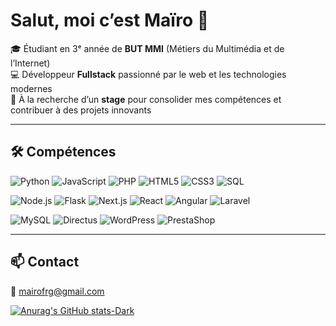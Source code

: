 # Salut, moi c’est Maïro 👋  

🎓 Étudiant en 3ᵉ année de **BUT MMI** (Métiers du Multimédia et de l’Internet)  
💻 Développeur **Fullstack** passionné par le web et les technologies modernes  
🚀 À la recherche d’un **stage** pour consolider mes compétences et contribuer à des projets innovants  

---

## 🛠️ Compétences

![Python](https://img.shields.io/badge/Python-3776AB?style=for-the-badge&logo=python&logoColor=white)
![JavaScript](https://img.shields.io/badge/JavaScript-F7DF1E?style=for-the-badge&logo=javascript&logoColor=black)
![PHP](https://img.shields.io/badge/PHP-777BB4?style=for-the-badge&logo=php&logoColor=white)
![HTML5](https://img.shields.io/badge/HTML5-E34F26?style=for-the-badge&logo=html5&logoColor=white)
![CSS3](https://img.shields.io/badge/CSS3-1572B6?style=for-the-badge&logo=css3&logoColor=white)
![SQL](https://img.shields.io/badge/SQL-4479A1?style=for-the-badge&logo=postgresql&logoColor=white)

![Node.js](https://img.shields.io/badge/Node.js-339933?style=for-the-badge&logo=node.js&logoColor=white)
![Flask](https://img.shields.io/badge/Flask-000000?style=for-the-badge&logo=flask&logoColor=white)
![Next.js](https://img.shields.io/badge/Next.js-000000?style=for-the-badge&logo=nextdotjs&logoColor=white)
![React](https://img.shields.io/badge/React-61DAFB?style=for-the-badge&logo=react&logoColor=black)
![Angular](https://img.shields.io/badge/Angular-DD0031?style=for-the-badge&logo=angular&logoColor=white)
![Laravel](https://img.shields.io/badge/Laravel-FF2D20?style=for-the-badge&logo=laravel&logoColor=white)

![MySQL](https://img.shields.io/badge/MySQL-005C84?style=for-the-badge&logo=mysql&logoColor=white)
![Directus](https://img.shields.io/badge/Directus-263238?style=for-the-badge&logo=directus&logoColor=white)
![WordPress](https://img.shields.io/badge/WordPress-21759B?style=for-the-badge&logo=wordpress&logoColor=white)
![PrestaShop](https://img.shields.io/badge/PrestaShop-DF0067?style=for-the-badge&logo=prestashop&logoColor=white)

---

## 📫 Contact  
📧 mairofrg@gmail.com

[![Anurag's GitHub stats-Dark](https://github-readme-stats.vercel.app/api?username=Mairooo&show_icons=true&theme=dark#gh-dark-mode-only)](https://github.com/anuraghazra/github-readme-stats#gh-dark-mode-only)

